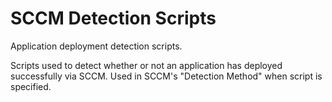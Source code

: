 # SCCM Detection Scripts
Application deployment detection scripts. 

Scripts used to detect whether or not an application has deployed successfully via SCCM. Used in SCCM's "Detection Method" when script is specified.

